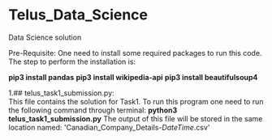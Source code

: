 # Telus_Data_Science
Data Science solution 

Pre-Requisite:
One need to install some required packages to run this code. The step to perform the installation is:

**pip3 install pandas**
**pip3 install wikipedia-api**
**pip3 install beautifulsoup4**

1.## telus_task1_submission.py:  
This file contains the solution for Task1. To run this program one need to run the following command through terminal:
**python3 telus_task1_submission.py**
The output of this file will be stored in the same location named: 'Canadian_Company_Details-_DateTime_.csv'
